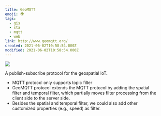 ```yaml
---
title: GeoMQTT
emoji: 🌍
tags:
  - gis
  - sta
  - mqtt
  - web
link: http://www.geomqtt.org/
created: 2021-06-02T10:58:54.000Z
modified: 2021-06-02T10:58:54.000Z
---
```


![](http://www.geomqtt.org/images/geomqtt_architecture.png)

A publish-subscribe protocol for the geospatial IoT.

- MQTT protocol only supports topic filter
- GeoMQTT protocol extends the MQTT protocol by adding the spatial filter and temporal filter, which partially moves filter processing from the client side to the server side.
- Besides the spatial and temporal filter, we could also add other customized properties (e.g., speed) as filter.
